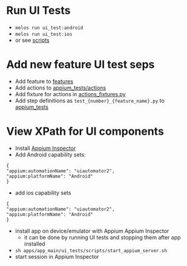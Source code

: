 # Run UI Tests
* `melos run ui_test:android`
* `melos run ui_test:ios`
* or see [scripts](scripts)

# Add new feature UI test seps
* Add feature to [features](features)
* Add actions to [appium_tests/actions](appium_tests/actions)
* Add fixture for actions in [actions_fixtures.py](appium_tests/actions/actions_fixtures.py)
* Add step definitions as `test_{number}_{feature_name}.py` to [appium_tests](appium_tests)

# View XPath for UI components
* Install [Appium Inspector](https://github.com/appium/appium-inspector)
* Add Android capability sets:
```
{
"appium:automationName": "uiautomator2",
"appium:platformName": "Android"
}
```
* add ios capability sets
```
{
"appium:automationName": "uiautomator2",
"appium:platformName": "Android"
}
```
* install app on device/emulator with Appium Appium Inspector
  * it can be done by running UI tests and stopping them after app installed
* `sh apps/app_main/ui_tests/scripts/start_appium_server.sh`
* start session in Appium Inspector
